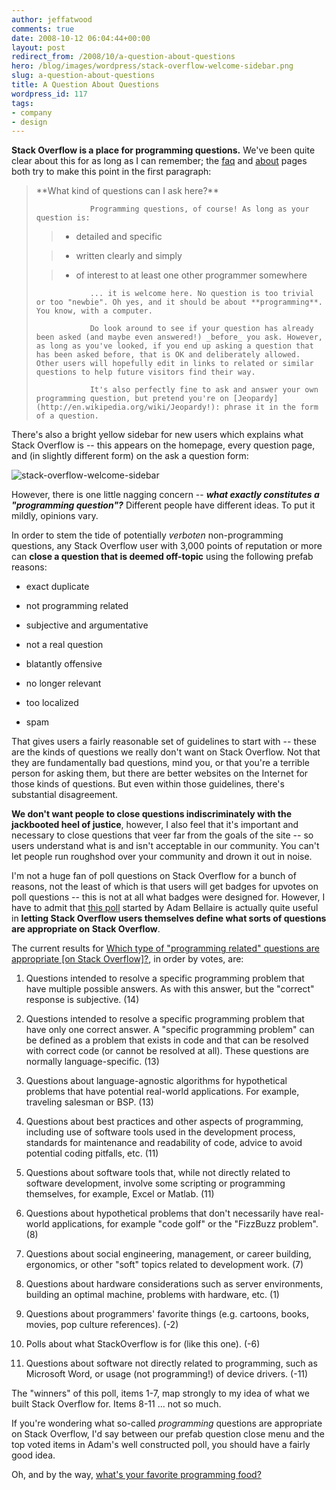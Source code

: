 ```yaml
---
author: jeffatwood
comments: true
date: 2008-10-12 06:04:44+00:00
layout: post
redirect_from: /2008/10/a-question-about-questions
hero: /blog/images/wordpress/stack-overflow-welcome-sidebar.png
slug: a-question-about-questions
title: A Question About Questions
wordpress_id: 117
tags:
- company
- design
---
```



**Stack Overflow is a place for programming questions.** We've been quite clear about this for as long as I can remember; the [faq](http://stackoverflow.com/faq) and [about](http://stackoverflow.com/about) pages both try to make this point in the first paragraph:





<blockquote>
                **What kind of questions can I ask here?**
            
> 
> 
                Programming questions, of course! As long as your question is:
> 
> 
            
> 
> 
                
>   * detailed and specific
> 
                
>   * written clearly and simply
> 
                
>   * of interest to at least one other programmer somewhere
> 
            
            
> 
> 
                ... it is welcome here. No question is too trivial or too "newbie". Oh yes, and it should be about **programming**. You know, with a computer.
> 
> 
            
> 
> 
                Do look around to see if your question has already been asked (and maybe even answered!) _before_ you ask. However, as long as you've looked, if you end up asking a question that has been asked before, that is OK and deliberately allowed. Other users will hopefully edit in links to related or similar questions to help future visitors find their way.
            
> 
> 
            
> 
> 
                It's also perfectly fine to ask and answer your own programming question, but pretend you're on [Jeopardy](http://en.wikipedia.org/wiki/Jeopardy!): phrase it in the form of a question.
> 
> 
</blockquote>





There's also a bright yellow sidebar for new users which explains what Stack Overflow is -- this appears on the homepage, every question page, and (in slightly different form) on the ask a question form:



![stack-overflow-welcome-sidebar](/blog/images/wordpress/stack-overflow-welcome-sidebar.png)



However, there is one little nagging concern -- **_what exactly constitutes a "programming question"?_** Different people have different ideas. To put it mildly, opinions vary.



In order to stem the tide of potentially _verboten_ non-programming questions, any Stack Overflow user with 3,000 points of reputation or more can **close a question that is deemed off-topic** using the following prefab reasons:







  * exact duplicate

  * not programming related

  * subjective and argumentative

  * not a real question

  * blatantly offensive

  * no longer relevant

  * too localized

  * spam




That gives users a fairly reasonable set of guidelines to start with -- these are the kinds of questions we really don't want on Stack Overflow. Not that they are fundamentally bad questions, mind you, or that you're a terrible person for asking them, but there are better websites on the Internet for those kinds of questions. But even within those guidelines, there's substantial disagreement. 



**We don't want people to close questions indiscriminately with the jackbooted heel of justice**, however, I also feel that it's important and necessary to close questions that veer far from the goals of the site -- so users understand what is and isn't acceptable in our community. You can't let people run roughshod over your community and drown it out in noise.



I'm not a huge fan of poll questions on Stack Overflow for a bunch of reasons, not the least of which is that users will get badges for upvotes on poll questions -- this is not at all what badges were designed for. However, I have to admit that [this poll](http://stackoverflow.com/questions/182833/poll-which-types-of-programming-related-questions-are-appropriate) started by Adam Bellaire is actually quite useful in **letting Stack Overflow users themselves define what sorts of questions are appropriate on Stack Overflow**.



The current results for [Which type of "programming related" questions are appropriate [on Stack Overflow]?](http://stackoverflow.com/questions/182833/poll-which-types-of-programming-related-questions-are-appropriate), in order by votes, are:







  1. Questions intended to resolve a specific programming problem that have multiple possible answers. As with this answer, but the "correct" response is subjective. (14)

  2. Questions intended to resolve a specific programming problem that have only one correct answer. A "specific programming problem" can be defined as a problem that exists in code and that can be resolved with correct code (or cannot be resolved at all). These questions are normally language-specific. (13)

  3. Questions about language-agnostic algorithms for hypothetical problems that have potential real-world applications. For example, traveling salesman or BSP. (13)

  4. Questions about best practices and other aspects of programming, including use of software tools used in the development process, standards for maintenance and readability of code, advice to avoid potential coding pitfalls, etc. (11)

  5. Questions about software tools that, while not directly related to software development, involve some scripting or programming themselves, for example, Excel or Matlab. (11)

  6. Questions about hypothetical problems that don't necessarily have real-world applications, for example "code golf" or the "FizzBuzz problem". (8)

  7. Questions about social engineering, management, or career building, ergonomics, or other "soft" topics related to development work. (7)

  8. Questions about hardware considerations such as server environments, building an optimal machine, problems with hardware, etc. (1)

  9. Questions about programmers' favorite things (e.g. cartoons, books, movies, pop culture references). (-2)

  10. Polls about what StackOverflow is for (like this one). (-6)

  11. Questions about software not directly related to programming, such as Microsoft Word, or usage (not programming!) of device drivers. (-11)




The "winners" of this poll, items 1-7, map strongly to my idea of what we built Stack Overflow for. Items 8-11 ... not so much.



If you're wondering what so-called _programming_ questions are appropriate on Stack Overflow, I'd say between our prefab question close menu and the top voted items in Adam's well constructed poll, you should have a fairly good idea.



Oh, and by the way, [what's your favorite programming food?](http://stackoverflow.com/questions/92257/programmers-food)

